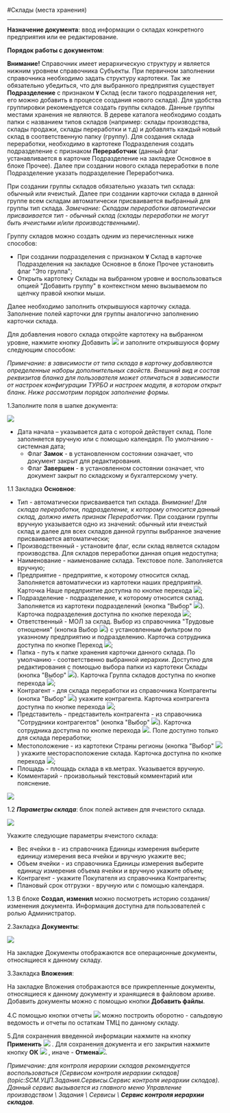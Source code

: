 ﻿#Склады (места хранения)

----------

**Назначение документа**: ввод информации о складах конкретного предприятия или ее редактирование. 


**Порядок работы с документом**:

**Внимание!** Справочник имеет иерархическую структуру и является нижним уровнем справочника Субъекты.
 При первичном заполнении справочника необходимо задать структуру картотеки. Так же обязательно убедиться, что для выбранного предприятия существует **Подразделение** с признаком **٧** Склад (если такого подразделения нет, его можно добавить в процессе создания нового склада).  Для удобства группировки рекомендуется создать группы складов. Данные группы местами хранения не являются.  В дереве каталога необходимо создать папки с названием типов складов (например: склады производства, склады продажи, склады переработки и т.д) и добавлять каждый новый склад в соответственную папку (группу).  Для создания склада переработки, необходимо в картотеке Подразделения создать подразделение с признаком **Переработчик** (данный флаг устанавливается в карточке Подразделение на закладке Основное в блоке Прочее). Далее при создании нового склада переработки в поле Подразделение указать подразделение Переработчика.    

При создании группы складов обязательно указать тип склада: обычный или ячеистый. Далее при создании карточки склада в данной группе всем складам автоматически присваивается выбранный для группы тип склада.  *Замечание: Складам переработки автоматически присваивается тип - обычный склад (склады переработки не могут быть ячеистыми и/или производственными)*. 

Группу складов можно создать одним из перечисленных ниже способов: 

* При создании подразделения с признаком **٧** Склад в карточке Подразделения на закладке Основное в блоке Прочее установить флаг "Это группа"; 
* Открыть картотеку Склады на выбранном уровне и воспользоваться опцией "Добавить группу" в контекстном меню вызываемом по щелчку правой кнопки мыши. 

Далее необходимо заполнить открывшуюся карточку склада. Заполнение полей карточки для группы аналогично заполнению карточки склада.

Для добавления нового склада откройте картотеку на выбранном уровне, нажмите кнопку Добавить  ![](topic:SCM.AddFiles.Btn_Add.png) и заполните открывшуюся форму следующим способом:

*Примечание: в зависимости от типа склада в карточку добавляются определенные наборы дополнительных свойств. Внешний вид и состав реквизитов бланка для пользователя может отличаться в зависимости от настроек конфигурации ТУРБО и настроек модуля, в котором открыт бланк. Ниже рассмотрим порядок заполнение формы.*

1.Заполните поля в шапке документа:

![](topic:SCM.AddFiles.Screenshot_1878.jpg)

* Дата начала – указывается дата с которой действует склад. Поле заполняется вручную или с помощью календаря. По умолчанию - системная дата;
    * Флаг **Замок** - в установленном состоянии означает, что документ закрыт для редактирования. 
    * Флаг **Завершен** - в установленном состоянии означает, что документ закрыт по складскому и бухгалтерскому учету.
     
 1.1 Закладка  **Основное**:

* Тип - автоматически присваивается тип склада. *Внимание! Для склада переработки, подразделение, к которому относится данный склад, должно иметь признак Переработчик*. При создании группы вручную указывается одно из значений: обычный или ячеистый склад и далее для всех складов данной группы выбранное значение присваивается автоматически;
* Производственный - установите флаг, если склад является складом производства. Для складов переработки данная опция недоступна;
* Наименование - наименование склада. Текстовое поле. Заполняется вручную;
* Предприятие - предприятие, к которому относится склад.  Заполняется автоматически из картотеки наших предприятий. Карточка Наше предприятие доступна по кнопке перехода ![](topic:SCM.AddFiles.Buttons.Btn_go.png);
* Подразделение - подразделение, к которому относится склад.  Заполняется из картотеки подразделений (кнопка  "Выбор" ![](topic:SCM.AddFiles.Buttons.Btn_select.png)). Карточка подразделения доступна по кнопке перехода ![](topic:SCM.AddFiles.Buttons.Btn_go.png);
* Ответственный - МОЛ за склад. Выбор из справочника "Трудовые отношения" (кнопка Выбор ![](topic:SCM.AddFiles.Buttons.Btn_select.png)) с установленным фильтром по указнному предприятию и подразделению. Карточка сотрудника доступна по кнопке Переход ![](topic:SCM.AddFiles.Buttons.Btn_go.png);
* Папка - путь к папке хранения карточки данного склада. По умолчанию - соответственно выбранной иерархии. Доступно для редактирования с помощью выбора папки из картотеки Склады (кнопка  "Выбор" ![](topic:SCM.AddFiles.Buttons.Btn_select.png)). Карточка Группа складов доступна по кнопке перехода ![](topic:SCM.AddFiles.Buttons.Btn_go.png);
* Контрагент - для склада переработки из справочника Контрагенты (кнопка  "Выбор" ![](topic:SCM.AddFiles.Buttons.Btn_select.png)) укажите контрагента. Карточка контрагента доступна по кнопке перехода ![](topic:SCM.AddFiles.Buttons.Btn_go.png);
* Представитель - представитель контрагента - из справочника "Сотрудники контрагентов" (кнопка  "Выбор" ![](topic:SCM.AddFiles.Buttons.Btn_select.png)). Карточка сотрудника доступна по кнопке перехода ![](topic:SCM.AddFiles.Buttons.Btn_go.png). Поле доступно только для склада переработки;
* Местоположение - из картотеки Страны регионы (кнопка  "Выбор" ![](topic:SCM.AddFiles.Buttons.Btn_select.png)) укажите месторасположение склада. Карточка доступна по кнопке перехода ![](topic:SCM.AddFiles.Buttons.Btn_go.png);
* Площадь - площадь склада в кв.метрах. Указывается вручную. 
* Комментарий - произвольный текстовый комментарий или пояснение. 

![](topic:SCM.AddFiles.Screenshot_1879.jpg)

1.2 ***Параметры склада***: блок полей активен для ячеистого склада.

![](topic:SCM.AddFiles.Screenshot_1882.jpg)

Укажите следующие параметры ячеистого склада:

* Вес ячейки в -  из справочника Единицы измерения выберите единицу измерения веса ячейки и вручную укажите вес;
* Объем ячейки - из справочника Единицы измерения выберите единицу измерения объема ячейки и вручную укажите объем;
* Контрагент -  укажите Покупателя из справочника Контрагенты;
* Плановый срок отгрузки - вручную или с помощью календаря.


1.3 В блоке **Создал, изменил** можно посмотреть историю создания/изменения документа. Информация доступна для пользователей с ролью Администратор.

2.Закладка **Документы**: 

![](topic:SCM.AddFiles.Screenshot_1880.jpg)

На закладке Документы отображаются все операционные документы, относящиеся к данному складу. 

3.Закладка **Вложения**: 

На закладке Вложения отображаются все прикрепленные документы, относящиеся к данному документу и хранящиеся в файловом архиве. Добавить документы можно с помощью кнопки **Добавить файлы**.

4.С помощью кнопки отчеты ![](topic:SCM.AddFiles.Buttons.Btn_Report.png) можно построить оборотно - сальдовую ведомость и отчеты по остаткам ТМЦ по данному складу.

5.Для сохранения введенной информации нажмите на кнопку **Применить** ![](topic:SCM.AddFiles.Btn_OK.png) .
Для сохранения документа и его закрытия нажмите кнопку **ОК**
 ![](topic:SCM.AddFiles.Btn_Post.png) , иначе  -  **Отмена**![](topic:SCM.AddFiles.BtnCloseCancel.png).


*Примечание: для контроля иерархии складов рекомендуется воспользоваться [Сервисом контроля иерархии складов](topic:SCM.УЦП.Задания.Сервисы.Сервис контроля иерархии складов). Данный сервис вызывается из главного меню Управление производством \ Задания \ Сервисы \ **Сервис контроля иерархии складов**.*


 